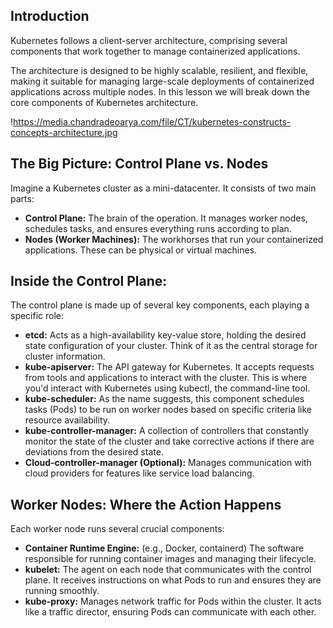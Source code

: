 ## Introduction

Kubernetes follows a client-server architecture, comprising several components that work together to manage containerized applications. 

The architecture is designed to be highly scalable, resilient, and flexible, making it suitable for managing large-scale deployments of containerized applications across multiple nodes. In this lesson we will break down the core components of Kubernetes architecture.

!https://media.chandradeoarya.com/file/CT/kubernetes-constructs-concepts-architecture.jpg

## **The Big Picture: Control Plane vs. Nodes**

Imagine a Kubernetes cluster as a mini-datacenter. It consists of two main parts:

- **Control Plane:** The brain of the operation. It manages worker nodes, schedules tasks, and ensures everything runs according to plan.
- **Nodes (Worker Machines):** The workhorses that run your containerized applications. These can be physical or virtual machines.

## **Inside the Control Plane:**

The control plane is made up of several key components, each playing a specific role:

- **etcd:** Acts as a high-availability key-value store, holding the desired state configuration of your cluster. Think of it as the central storage for cluster information.
- **kube-apiserver:** The API gateway for Kubernetes. It accepts requests from tools and applications to interact with the cluster. This is where you'd interact with Kubernetes using kubectl, the command-line tool.
- **kube-scheduler:** As the name suggests, this component schedules tasks (Pods) to be run on worker nodes based on specific criteria like resource availability.
- **kube-controller-manager:** A collection of controllers that constantly monitor the state of the cluster and take corrective actions if there are deviations from the desired state.
- **Cloud-controller-manager (Optional):** Manages communication with cloud providers for features like service load balancing.

## **Worker Nodes:  Where the Action Happens**

Each worker node runs several crucial components:

- **Container Runtime Engine:** (e.g., Docker, containerd) The software responsible for running container images and managing their lifecycle.
- **kubelet:** The agent on each node that communicates with the control plane. It receives instructions on what Pods to run and ensures they are running smoothly.
- **kube-proxy:** Manages network traffic for Pods within the cluster. It acts like a traffic director, ensuring Pods can communicate with each other.